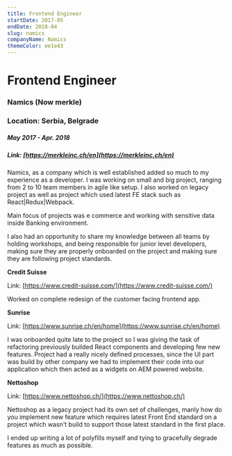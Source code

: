 ```yaml
---
title: Frontend Engineer
startDate: 2017-05
endDate: 2018-04
slug: namics
companyName: Namics
themeColor: ee1e43
---
```


# Frontend Engineer

### Namics (Now merkle)

### Location: Serbia, Belgrade

##### May 2017 - Apr. 2018

##### Link: [https://merkleinc.ch/en](https://merkleinc.ch/en)

Namics, as a company which is well established added so much to my experience as a developer. I was working on small and big project, ranging from 2 to 10 team members in agile like setup. I also worked on legacy project as well as project which used latest FE stack such as React|Redux|Webpack.

Main focus of projects was e commerce and working with sensitive data inside Banking environment.

I also had an opportunity to share my knowledge between all teams by holding workshops, and being responsible for junior level developers, making sure they are properly onboarded on the project and making sure they are following project standards.

**Credit Suisse**

Link: [https://www.credit-suisse.com/](https://www.credit-suisse.com/)

Worked on complete redesign of the customer facing frontend app.

**Sunrise**

Link: [https://www.sunrise.ch/en/home](https://www.sunrise.ch/en/home)

I was onboarded quite late to the project so I was giving the task of refactoring previously builded React components and developing few new features. Project had a really nicely defined processes, since the UI part was build by other company we had to implement their code into our application which then acted as a widgets on AEM powered website.

**Nettoshop**

Link: [https://www.nettoshop.ch/](https://www.nettoshop.ch/)

Nettoshop as a legacy project had its own set of challenges, manly how do you implement new feature which requires latest Front End standard on a project which wasn't build to support those latest standard in the first place.

I ended up writing a lot of polyfills myself and tying to gracefully degrade features as much as possible.
